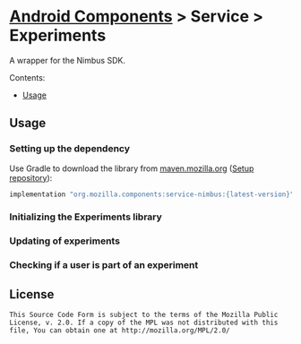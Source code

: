 # [Android Components](../../../README.md) > Service > Experiments

A wrapper for the Nimbus SDK.

Contents:

- [Usage](#usage)

## Usage

### Setting up the dependency

Use Gradle to download the library from [maven.mozilla.org](https://maven.mozilla.org/) ([Setup repository](../../../README.md#maven-repository)):

```Groovy
implementation "org.mozilla.components:service-nimbus:{latest-version}"
```

### Initializing the Experiments library

### Updating of experiments

### Checking if a user is part of an experiment

## License

    This Source Code Form is subject to the terms of the Mozilla Public
    License, v. 2.0. If a copy of the MPL was not distributed with this
    file, You can obtain one at http://mozilla.org/MPL/2.0/
